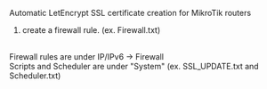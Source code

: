 Automatic LetEncrypt SSL certificate creation for MikroTik routers

1) create a firewall rule. (ex. Firewall.txt)

<br>Firewall rules are under IP/IPv6 -> Firewall
<br>Scripts and Scheduler are under "System" (ex. SSL_UPDATE.txt and Scheduler.txt)
